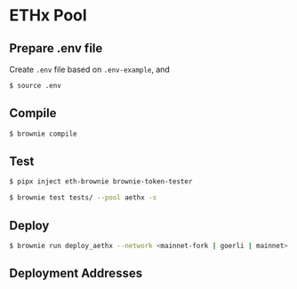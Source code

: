 # ETHx Pool

## Prepare .env file

Create `.env` file based on `.env-example`, and 

```sh
$ source .env
```

## Compile

```sh
$ brownie compile
```

## Test

```sh
$ pipx inject eth-brownie brownie-token-tester

$ brownie test tests/ --pool aethx -s
```

## Deploy

```sh
$ brownie run deploy_aethx --network <mainnet-fork | goerli | mainnet>
```

## Deployment Addresses
